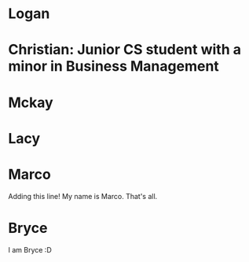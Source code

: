 # Logan

# Christian: Junior CS student with a minor in Business Management

# Mckay

# Lacy

# Marco

Adding this line! My name is Marco. That's all.

# Bryce

I am Bryce :D
